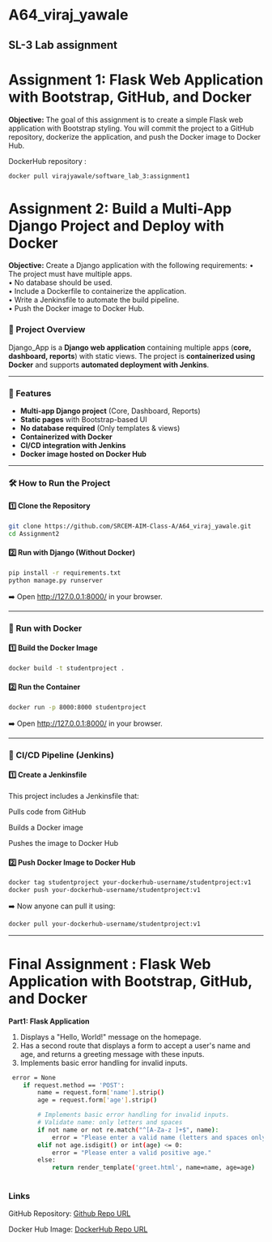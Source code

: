 # A64_viraj_yawale
<h2>SL-3 Lab assignment</h2>

# **Assignment 1: Flask Web Application with Bootstrap, GitHub, and Docker**


**Objective:** 
The goal of this assignment is to create a simple Flask web application with Bootstrap
styling. You will commit the project to a GitHub repository, dockerize the application, and
push the Docker image to Docker Hub.

DockerHub repository : 
```bash 
docker pull virajyawale/software_lab_3:assignment1 
```

# **Assignment 2: Build a Multi-App Django Project and Deploy with Docker**

**Objective:** 
Create a Django application with the following requirements:
• The project must have multiple apps.<br>
• No database should be used.<br>
• Include a Dockerfile to containerize the application.<br>
• Write a Jenkinsfile to automate the build pipeline.<br>
• Push the Docker image to Docker Hub.<br>



### 📌 Project Overview  
Django_App is a **Django web application** containing multiple apps (**core, dashboard, reports**) with static views. The project is **containerized using Docker** and supports **automated deployment with Jenkins**.  

---

### 🚀 Features  
- **Multi-app Django project** (Core, Dashboard, Reports)  
- **Static pages** with Bootstrap-based UI  
- **No database required** (Only templates & views)  
- **Containerized with Docker**  
- **CI/CD integration with Jenkins**  
- **Docker image hosted on Docker Hub**  

---

### 🛠 How to Run the Project  

#### **1️⃣ Clone the Repository**  
```sh
git clone https://github.com/SRCEM-AIM-Class-A/A64_viraj_yawale.git
cd Assignment2
```

#### **2️⃣ Run with Django (Without Docker)**
```sh
pip install -r requirements.txt
python manage.py runserver
```
➡️ Open http://127.0.0.1:8000/ in your browser.

---

### 🐳 Run with Docker
#### **1️⃣ Build the Docker Image**
```sh
docker build -t studentproject .
```

#### **2️⃣ Run the Container**
```sh
docker run -p 8000:8000 studentproject
```

➡️ Open http://127.0.0.1:8000/ in your browser.

---

### 📌 CI/CD Pipeline (Jenkins)
#### **1️⃣ Create a Jenkinsfile**
This project includes a Jenkinsfile that:

Pulls code from GitHub

Builds a Docker image

Pushes the image to Docker Hub

#### **2️⃣ Push Docker Image to Docker Hub**
```sh
docker tag studentproject your-dockerhub-username/studentproject:v1
docker push your-dockerhub-username/studentproject:v1
```
➡️ Now anyone can pull it using:

```sh
docker pull your-dockerhub-username/studentproject:v1
```

---


# **Final Assignment : Flask Web Application with Bootstrap, GitHub, and Docker**


**Part1: Flask Application** 
1. Displays a "Hello, World!" message on the homepage.
2. Has a second route that displays a form to accept a user's name and age, and returns a greeting message with these inputs.
3. Implements basic error handling for invalid inputs.


```bash 
 error = None
    if request.method == 'POST':
        name = request.form['name'].strip()
        age = request.form['age'].strip()

        # Implements basic error handling for invalid inputs.
        # Validate name: only letters and spaces
        if not name or not re.match("^[A-Za-z ]+$", name):
            error = "Please enter a valid name (letters and spaces only)."
        elif not age.isdigit() or int(age) <= 0:
            error = "Please enter a valid positive age."
        else:
            return render_template('greet.html', name=name, age=age)
 
```


### Links
GitHub Repository: [Github Repo URL](https://github.com/SRCEM-AIM-Class-A/A64_viraj_yawale.git)

Docker Hub Image: [DockerHub Repo URL](https://hub.docker.com/repository/docker/virajyawale/software_lab_3/tags)


